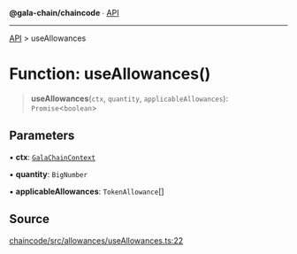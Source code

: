**@gala-chain/chaincode** ∙ [API](../exports.md)

***

[API](../exports.md) > useAllowances

# Function: useAllowances()

> **useAllowances**(`ctx`, `quantity`, `applicableAllowances`): `Promise`\<`boolean`\>

## Parameters

▪ **ctx**: [`GalaChainContext`](../classes/GalaChainContext.md)

▪ **quantity**: `BigNumber`

▪ **applicableAllowances**: `TokenAllowance`[]

## Source

[chaincode/src/allowances/useAllowances.ts:22](https://github.com/GalaChain/sdk/blob/bcbbb18/chaincode/src/allowances/useAllowances.ts#L22)
